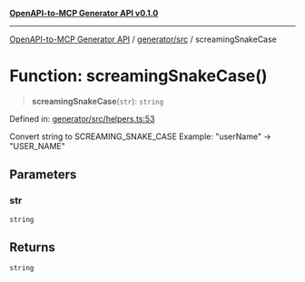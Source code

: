 [**OpenAPI-to-MCP Generator API v0.1.0**](../../../README.md)

***

[OpenAPI-to-MCP Generator API](../../../modules.md) / [generator/src](../README.md) / screamingSnakeCase

# Function: screamingSnakeCase()

> **screamingSnakeCase**(`str`): `string`

Defined in: [generator/src/helpers.ts:53](https://github.com/salacoste/openapi-mcp-generator/blob/fda5c6400a831cddbad9eacd652e11b2f7410b22/packages/generator/src/helpers.ts#L53)

Convert string to SCREAMING_SNAKE_CASE
Example: "userName" -> "USER_NAME"

## Parameters

### str

`string`

## Returns

`string`
